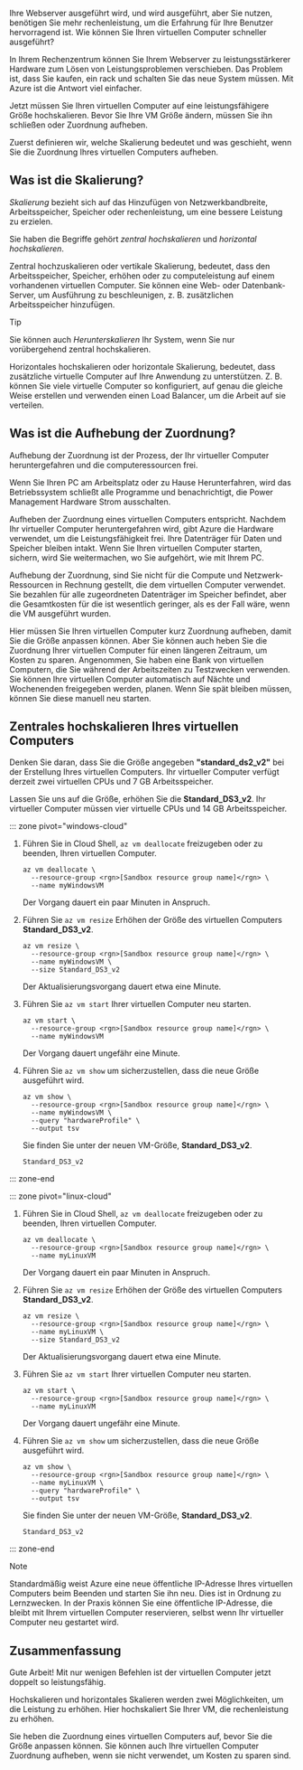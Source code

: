 Ihre Webserver ausgeführt wird, und wird ausgeführt, aber Sie nutzen, benötigen Sie mehr rechenleistung, um die Erfahrung für Ihre Benutzer hervorragend ist. Wie können Sie Ihren virtuellen Computer schneller ausgeführt?

In Ihrem Rechenzentrum können Sie Ihrem Webserver zu leistungsstärkerer Hardware zum Lösen von Leistungsproblemen verschieben. Das Problem ist, dass Sie kaufen, ein rack und schalten Sie das neue System müssen. Mit Azure ist die Antwort viel einfacher.

Jetzt müssen Sie Ihren virtuellen Computer auf eine leistungsfähigere Größe hochskalieren. Bevor Sie Ihre VM Größe ändern, müssen Sie ihn schließen oder Zuordnung aufheben.

Zuerst definieren wir, welche Skalierung bedeutet und was geschieht, wenn Sie die Zuordnung Ihres virtuellen Computers aufheben.

## <a name="what-is-scale"></a>Was ist die Skalierung?

_Skalierung_ bezieht sich auf das Hinzufügen von Netzwerkbandbreite, Arbeitsspeicher, Speicher oder rechenleistung, um eine bessere Leistung zu erzielen.  

Sie haben die Begriffe gehört _zentral hochskalieren_ und _horizontal hochskalieren_.

Zentral hochzuskalieren oder vertikale Skalierung, bedeutet, dass den Arbeitsspeicher, Speicher, erhöhen oder zu computeleistung auf einem vorhandenen virtuellen Computer. Sie können eine Web- oder Datenbank-Server, um Ausführung zu beschleunigen, z. B. zusätzlichen Arbeitsspeicher hinzufügen.

> [!TIP]
> Sie können auch _Herunterskalieren_ Ihr System, wenn Sie nur vorübergehend zentral hochskalieren.

Horizontales hochskalieren oder horizontale Skalierung, bedeutet, dass zusätzliche virtuelle Computer auf Ihre Anwendung zu unterstützen. Z. B. können Sie viele virtuelle Computer so konfiguriert, auf genau die gleiche Weise erstellen und verwenden einen Load Balancer, um die Arbeit auf sie verteilen.

## <a name="what-is-deallocation"></a>Was ist die Aufhebung der Zuordnung?

Aufhebung der Zuordnung ist der Prozess, der Ihr virtueller Computer heruntergefahren und die computeressourcen frei.

Wenn Sie Ihren PC am Arbeitsplatz oder zu Hause Herunterfahren, wird das Betriebssystem schließt alle Programme und benachrichtigt, die Power Management Hardware Strom ausschalten.

Aufheben der Zuordnung eines virtuellen Computers entspricht. Nachdem Ihr virtueller Computer heruntergefahren wird, gibt Azure die Hardware verwendet, um die Leistungsfähigkeit frei. Ihre Datenträger für Daten und Speicher bleiben intakt. Wenn Sie Ihren virtuellen Computer starten, sichern, wird Sie weitermachen, wo Sie aufgehört, wie mit Ihrem PC.

Aufhebung der Zuordnung, sind Sie nicht für die Compute und Netzwerk-Ressourcen in Rechnung gestellt, die dem virtuellen Computer verwendet. Sie bezahlen für alle zugeordneten Datenträger im Speicher befindet, aber die Gesamtkosten für die ist wesentlich geringer, als es der Fall wäre, wenn die VM ausgeführt wurden.

Hier müssen Sie Ihren virtuellen Computer kurz Zuordnung aufheben, damit Sie die Größe anpassen können. Aber Sie können auch heben Sie die Zuordnung Ihrer virtuellen Computer für einen längeren Zeitraum, um Kosten zu sparen. Angenommen, Sie haben eine Bank von virtuellen Computern, die Sie während der Arbeitszeiten zu Testzwecken verwenden. Sie können Ihre virtuellen Computer automatisch auf Nächte und Wochenenden freigegeben werden, planen. Wenn Sie spät bleiben müssen, können Sie diese manuell neu starten.

## <a name="scale-up-your-vm"></a>Zentrales hochskalieren Ihres virtuellen Computers

Denken Sie daran, dass Sie die Größe angegeben **"standard_ds2_v2"** bei der Erstellung Ihres virtuellen Computers. Ihr virtueller Computer verfügt derzeit zwei virtuellen CPUs und 7 GB Arbeitsspeicher.

Lassen Sie uns auf die Größe, erhöhen Sie die **Standard_DS3_v2**. Ihr virtueller Computer müssen vier virtuelle CPUs und 14 GB Arbeitsspeicher.

::: zone pivot="windows-cloud"

1. Führen Sie in Cloud Shell, `az vm deallocate` freizugeben oder zu beenden, Ihren virtuellen Computer.

    ```azurecli
    az vm deallocate \
      --resource-group <rgn>[Sandbox resource group name]</rgn> \
      --name myWindowsVM
    ```
    Der Vorgang dauert ein paar Minuten in Anspruch.
1. Führen Sie `az vm resize` Erhöhen der Größe des virtuellen Computers **Standard_DS3_v2**.

    ```azurecli
    az vm resize \
      --resource-group <rgn>[Sandbox resource group name]</rgn> \
      --name myWindowsVM \
      --size Standard_DS3_v2
    ```
    Der Aktualisierungsvorgang dauert etwa eine Minute.
1. Führen Sie `az vm start` Ihrer virtuellen Computer neu starten.

    ```azurecli
    az vm start \
      --resource-group <rgn>[Sandbox resource group name]</rgn> \
      --name myWindowsVM
    ```
    Der Vorgang dauert ungefähr eine Minute.
1. Führen Sie `az vm show` um sicherzustellen, dass die neue Größe ausgeführt wird.

    ```azurecli
    az vm show \
      --resource-group <rgn>[Sandbox resource group name]</rgn> \
      --name myWindowsVM \
      --query "hardwareProfile" \
      --output tsv
    ```
    Sie finden Sie unter der neuen VM-Größe, **Standard_DS3_v2**.
    ```console
    Standard_DS3_v2
    ```

::: zone-end

::: zone pivot="linux-cloud"

1. Führen Sie in Cloud Shell, `az vm deallocate` freizugeben oder zu beenden, Ihren virtuellen Computer.

    ```azurecli
    az vm deallocate \
      --resource-group <rgn>[Sandbox resource group name]</rgn> \
      --name myLinuxVM
    ```
    Der Vorgang dauert ein paar Minuten in Anspruch.
1. Führen Sie `az vm resize` Erhöhen der Größe des virtuellen Computers **Standard_DS3_v2**.

    ```azurecli
    az vm resize \
      --resource-group <rgn>[Sandbox resource group name]</rgn> \
      --name myLinuxVM \
      --size Standard_DS3_v2
    ```
    Der Aktualisierungsvorgang dauert etwa eine Minute.
1. Führen Sie `az vm start` Ihrer virtuellen Computer neu starten.

    ```azurecli
    az vm start \
      --resource-group <rgn>[Sandbox resource group name]</rgn> \
      --name myLinuxVM
    ```
    Der Vorgang dauert ungefähr eine Minute.
1. Führen Sie `az vm show` um sicherzustellen, dass die neue Größe ausgeführt wird.

    ```azurecli
    az vm show \
      --resource-group <rgn>[Sandbox resource group name]</rgn> \
      --name myLinuxVM \
      --query "hardwareProfile" \
      --output tsv
    ```
    Sie finden Sie unter der neuen VM-Größe, **Standard_DS3_v2**.
    ```console
    Standard_DS3_v2
    ```

::: zone-end

> [!NOTE]
> Standardmäßig weist Azure eine neue öffentliche IP-Adresse Ihres virtuellen Computers beim Beenden und starten Sie ihn neu. Dies ist in Ordnung zu Lernzwecken. In der Praxis können Sie eine öffentliche IP-Adresse, die bleibt mit Ihrem virtuellen Computer reservieren, selbst wenn Ihr virtueller Computer neu gestartet wird.

## <a name="summary"></a>Zusammenfassung

Gute Arbeit! Mit nur wenigen Befehlen ist der virtuellen Computer jetzt doppelt so leistungsfähig.

Hochskalieren und horizontales Skalieren werden zwei Möglichkeiten, um die Leistung zu erhöhen. Hier hochskaliert Sie Ihrer VM, die rechenleistung zu erhöhen.

Sie heben die Zuordnung eines virtuellen Computers auf, bevor Sie die Größe anpassen können. Sie können auch Ihre virtuellen Computer Zuordnung aufheben, wenn sie nicht verwendet, um Kosten zu sparen sind.